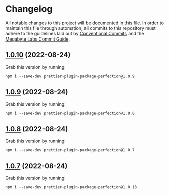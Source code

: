 # Changelog

All notable changes to this project will be documented in this file. In order to maintain this file through automation, all commits to this repository must adhere to the guidelines laid out by [Conventional Commits](https://conventionalcommits.org) and the [Megabyte Labs Commit Guide](https://megabyte.space/docs/contributing/commits).

## [1.0.10](https://gitlab.com/megabyte-labs/npm/plugin/prettier-plugin-package-perfection/compare/v1.0.9...v1.0.10) (2022-08-24)





Grab this version by running:


```shell
npm i --save-dev prettier-plugin-package-perfection@1.0.9
```

## [1.0.9](https://gitlab.com/megabyte-labs/npm/plugin/prettier-plugin-package-perfection/compare/v1.0.8...v1.0.9) (2022-08-24)





Grab this version by running:


```shell
npm i --save-dev prettier-plugin-package-perfection@1.0.8
```

## [1.0.8](https://gitlab.com/megabyte-labs/npm/plugin/prettier-plugin-package-perfection/compare/v1.0.7...v1.0.8) (2022-08-24)





Grab this version by running:


```shell
npm i --save-dev prettier-plugin-package-perfection@1.0.7
```

## [1.0.7](https://gitlab.com/megabyte-labs/npm/plugin/prettier-plugin-package-perfection/compare/v1.0.6...v1.0.7) (2022-08-24)





Grab this version by running:


```shell
npm i --save-dev prettier-plugin-package-perfection@1.0.13
```
